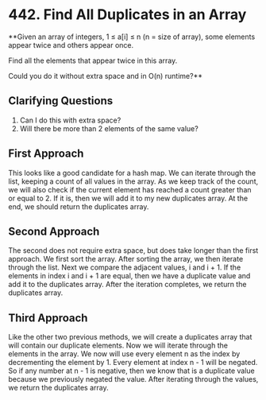 # 442. Find All Duplicates in an Array #

**Given an array of integers, 1 ≤ a[i] ≤ n (n = size of array), some elements appear twice and others appear once.

Find all the elements that appear twice in this array.

Could you do it without extra space and in O(n) runtime?**

## Clarifying Questions ##

1. Can I do this with extra space?
2. Will there be more than 2 elements of the same value?

## First Approach ##

This looks like a good candidate for a hash map. We can iterate through the list, keeping a count of all values in the array. As we keep track of the count, we will also check if the current element has reached a count greater than or equal to 2. If it is, then we will add it to my new duplicates array. At the end, we should return the duplicates array.

## Second Approach ##

The second does not require extra space, but does take longer than the first approach. We first sort the array. After sorting the array, we then iterate through the list. Next we compare the adjacent values, i and i + 1. If the elements in index i and i + 1 are equal, then we have a duplicate value and add it to the duplicates array. After the iteration completes, we return the duplicates array.

## Third Approach ##

Like the other two previous methods, we will create a duplicates array that will contain our duplicate elements. Now we will iterate through the elements in the array. We now will use every element n as the index by decrementing the element by 1. Every element at index n - 1 will be negated. So if any number at n - 1 is negative, then we know that is a duplicate value because we previously negated the value. After iterating through the values, we return the duplicates array.
